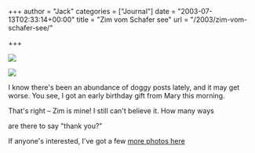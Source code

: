 +++
author = "Jack"
categories = ["Journal"]
date = "2003-07-13T02:33:14+00:00"
title = "Zim vom Schafer see"
url = "/2003/zim-vom-schafer-see/"

+++

![][1]
  

  
![][2]

I know there's been an abundance of doggy posts lately, and it may get worse. You see, I got an early birthday gift from Mary this morning.

That's right &#8211; Zim is mine! I still can't believe it. How many ways

are there to say "thank you?"

If anyone's interested, I've got a few [more photos here][3]

 [1]: /images/blog/zimandjack.jpg
 [2]: /images/blog/zimhome.jpg
 [3]: https://jackbaty.com/gallery/zim/